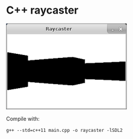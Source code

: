 C++ raycaster
=============
![demo](/demo.png?raw=true)


Compile with:

	g++ --std=c++11 main.cpp -o raycaster -lSDL2
